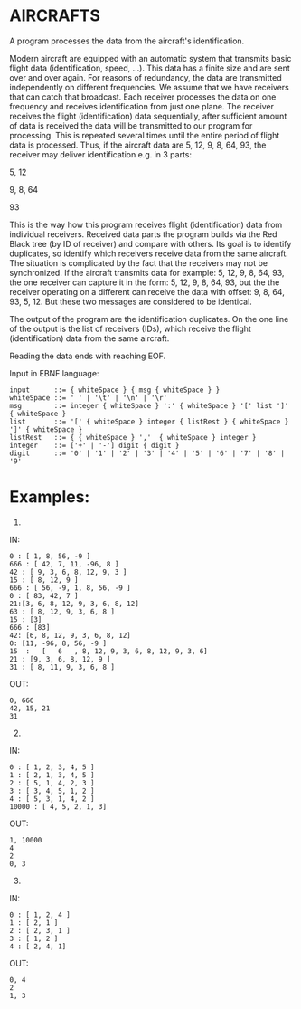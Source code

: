 # AIRCRAFTS
A program processes the data from the aircraft's identification.

Modern aircraft are equipped with an automatic system that transmits basic flight data (identification, speed, ...).
This data has a finite size and are sent over and over again. For reasons of redundancy, the data are transmitted independently on different frequencies.
We assume that we have receivers that can catch that broadcast. Each receiver processes the data on one frequency and receives identification from just one plane. The receiver receives the flight (identification) data sequentially, after sufficient amount
of data is received the data will be transmitted to our program for processing. This is repeated several times until the entire
period of flight data is processed. Thus, if the aircraft data are 5, 12, 9, 8, 64, 93, the receiver may deliver identification e.g. in 3 parts:

5, 12

9, 8, 64

93

This is the way how this program receives flight (identification) data from individual receivers. Received data parts the program builds via the Red Black tree (by ID of receiver) and compare with others. Its goal is to identify duplicates, so identify which receivers receive data from the same aircraft. The situation is complicated by the fact that the receivers may not be synchronized. If the aircraft transmits data for example: 5, 12, 9, 8, 64, 93, the one receiver can capture it in the form: 5, 12, 9, 8, 64, 93, but the the receiver operating on a different can receive the data with offset: 9, 8, 64, 93, 5, 12. But these two messages are considered to be identical.

The output of the program are the identification duplicates. On the one line of the output is the list of receivers (IDs), which receive the flight (identification) data from the same aircraft.

Reading the data ends with reaching EOF.

Input in EBNF language:
    
    input      ::= { whiteSpace } { msg { whiteSpace } }
    whiteSpace ::= ' ' | '\t' | '\n' | '\r'
    msg        ::= integer { whiteSpace } ':' { whiteSpace } '[' list ']' { whiteSpace }
    list       ::= '[' { whiteSpace } integer { listRest } { whiteSpace } ']' { whiteSpace }             
    listRest   ::= { { whiteSpace } ','  { whiteSpace } integer }
    integer    ::= ['+' | '-'] digit { digit }
    digit      ::= '0' | '1' | '2' | '3' | '4' | '5' | '6' | '7' | '8' | '9'


# Examples:
1)

IN:

    0 : [ 1, 8, 56, -9 ]
    666 : [ 42, 7, 11, -96, 8 ]
    42 : [ 9, 3, 6, 8, 12, 9, 3 ]
    15 : [ 8, 12, 9 ]
    666 : [ 56, -9, 1, 8, 56, -9 ]
    0 : [ 83, 42, 7 ]
    21:[3, 6, 8, 12, 9, 3, 6, 8, 12]
    63 : [ 8, 12, 9, 3, 6, 8 ]
    15 : [3]
    666 : [83]
    42: [6, 8, 12, 9, 3, 6, 8, 12]
    0: [11, -96, 8, 56, -9 ]
    15  :   [   6   , 8, 12, 9, 3, 6, 8, 12, 9, 3, 6]
    21 : [9, 3, 6, 8, 12, 9 ]
    31 : [ 8, 11, 9, 3, 6, 8 ]
        
OUT:

    0, 666
    42, 15, 21
    31

2)

IN:

    0 : [ 1, 2, 3, 4, 5 ]
    1 : [ 2, 1, 3, 4, 5 ]
    2 : [ 5, 1, 4, 2, 3 ]
    3 : [ 3, 4, 5, 1, 2 ]
    4 : [ 5, 3, 1, 4, 2 ]
    10000 : [ 4, 5, 2, 1, 3]

OUT:

    1, 10000
    4
    2
    0, 3

3)

IN:

    0 : [ 1, 2, 4 ]
    1 : [ 2, 1 ]
    2 : [ 2, 3, 1 ]
    3 : [ 1, 2 ]
    4 : [ 2, 4, 1]
   
OUT:

    0, 4
    2
    1, 3

